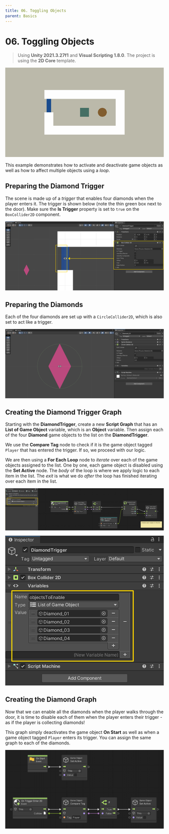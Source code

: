 ```yaml
---
title: 06. Toggling Objects
parent: Basics
---
```


# 06. Toggling Objects

> Using **Unity 2021.3.27f1** and **Visual Scripting 1.8.0**. The project is using the **2D Core** template.

![Demo](./demo.gif)

This example demonstrates how to activate and deactivate game objects as well as how to affect multiple objects using a *loop*.

## Preparing the Diamond Trigger

The scene is made up of a *trigger* that enables four diamonds when the player enters it. The trigger is shown below (note the thin green box next to the door). Make sure the **Is Trigger** property is set to `true` on the `BoxCollider2D` component.

![Diamond Trigger](./diamond-trigger.webp)

## Preparing the Diamonds

Each of the four diamonds are set up with a `CircleCollider2D`, which is also set to act like a trigger.

![Diamond Inspector](./diamond-inspector.webp)

## Creating the Diamond Trigger Graph

Starting with the **DiamondTrigger**, create a new **Script Graph** that has an **List of Game Object** variable, which is an **Object** variable. Then assign each of the four **Diamond** game objects to the list on the **DiamondTrigger**.

We use the **Compare Tag** node to check if it is the game object tagged `Player` that has entered the trigger. If so, we proceed with our logic.

We are then using a **For Each Loop** node to *iterate* over each of the game objects assigned to the list. One by one, each game object is disabled using the **Set Active** node. The *body* of the loop is where we apply logic to each item in the list. The *exit* is what we do *after* the loop has finished iterating over each item in the list.

[![Diamond Trigger Graph](./diamond-trigger-graph.webp)](./diamond-trigger-graph.webp)

![Diamond Trigger Inspector](./diamond-trigger-inspector.webp)

## Creating the Diamond Graph

Now that we can enable all the diamonds when the player walks through the door, it is time to disable each of them when the player enters their trigger - as if the player is collecting diamonds!

This graph simply deactivates the game object **On Start** as well as when a game object tagged `Player` enters its trigger. You can assign the same graph to each of the diamonds.

[![Diamond Graph](./diamond-graph.webp)](./diamond-graph.webp)